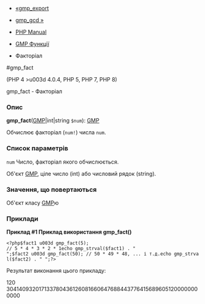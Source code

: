 - [«gmp_export](function.gmp-export.md)
- [gmp_gcd »](function.gmp-gcd.md)

- [PHP Manual](index.md)
- [GMP Функції](ref.gmp.md)
- Факторіал

#gmp_fact

(PHP 4 \>u003d 4.0.4, PHP 5, PHP 7, PHP 8)

gmp_fact - Факторіал

### Опис

**gmp_fact**([GMP](class.gmp.md)\|int\|string `$num`):
[GMP](class.gmp.md)

Обчислює факторіал (`num!`) числа `num`.

### Список параметрів

`num`
Число, факторіал якого обчислюється.

Об'єкт [GMP](class.gmp.md), ціле число (int) або числовий рядок
(string).

### Значення, що повертаються

Об'єкт класу [GMP](class.gmp.md)ю

### Приклади

**Приклад #1 Приклад використання **gmp_fact()****

`<?php$fact1 u003d gmp_fact(5); // 5 * 4 * 3 * 2 * 1echo gmp_strval($fact1) . "
";$fact2 u003d gmp_fact(50); // 50 * 49 * 48, ... і т.д.echo gmp_strval($fact2) . "
";?> `

Результат виконання цього прикладу:

120
3041409320171337804361260816606476884437764156896051200000000000
